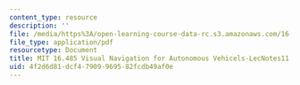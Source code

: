 ```yaml
---
content_type: resource
description: ''
file: /media/https%3A/open-learning-course-data-rc.s3.amazonaws.com/16-485-visual-navigation-for-autonomous-vehicles-vnav-fall-2020/4f2d6d81dcf47909969582fcdb49af0e_MIT16_485F20_lec11notes.pdf
file_type: application/pdf
resourcetype: Document
title: MIT 16.485 Visual Navigation for Autonomous Vehicels-LecNotes11
uid: 4f2d6d81-dcf4-7909-9695-82fcdb49af0e
---
```

